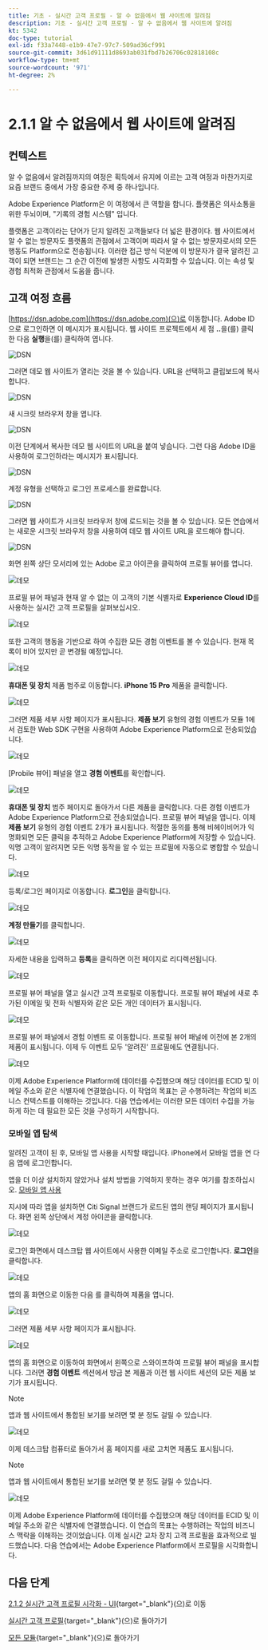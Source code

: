```yaml
---
title: 기초 - 실시간 고객 프로필 - 알 수 없음에서 웹 사이트에 알려짐
description: 기초 - 실시간 고객 프로필 - 알 수 없음에서 웹 사이트에 알려짐
kt: 5342
doc-type: tutorial
exl-id: f33a7448-e1b9-47e7-97c7-509ad36cf991
source-git-commit: 3d61d91111d8693ab031fbd7b26706c02818108c
workflow-type: tm+mt
source-wordcount: '971'
ht-degree: 2%

---
```


# 2.1.1 알 수 없음에서 웹 사이트에 알려짐

## 컨텍스트

알 수 없음에서 알려짐까지의 여정은 획득에서 유지에 이르는 고객 여정과 마찬가지로 요즘 브랜드 중에서 가장 중요한 주제 중 하나입니다.

Adobe Experience Platform은 이 여정에서 큰 역할을 합니다. 플랫폼은 의사소통을 위한 두뇌이며, &quot;기록의 경험 시스템&quot; 입니다.

플랫폼은 고객이라는 단어가 단지 알려진 고객들보다 더 넓은 환경이다. 웹 사이트에서 알 수 없는 방문자도 플랫폼의 관점에서 고객이며 따라서 알 수 없는 방문자로서의 모든 행동도 Platform으로 전송됩니다. 이러한 접근 방식 덕분에 이 방문자가 결국 알려진 고객이 되면 브랜드는 그 순간 이전에 발생한 사항도 시각화할 수 있습니다. 이는 속성 및 경험 최적화 관점에서 도움을 줍니다.

## 고객 여정 흐름

[https://dsn.adobe.com](https://dsn.adobe.com)(으)로 이동합니다. Adobe ID으로 로그인하면 이 메시지가 표시됩니다. 웹 사이트 프로젝트에서 세 점 **..**&#x200B;을(를) 클릭한 다음 **실행**&#x200B;을(를) 클릭하여 엽니다.

![DSN](./../../datacollection/dc1.1/images/web8.png)

그러면 데모 웹 사이트가 열리는 것을 볼 수 있습니다. URL을 선택하고 클립보드에 복사합니다.

![DSN](../../../getting-started/gettingstarted/images/web3.png)

새 시크릿 브라우저 창을 엽니다.

![DSN](../../../getting-started/gettingstarted/images/web4.png)

이전 단계에서 복사한 데모 웹 사이트의 URL을 붙여 넣습니다. 그런 다음 Adobe ID을 사용하여 로그인하라는 메시지가 표시됩니다.

![DSN](../../../getting-started/gettingstarted/images/web5.png)

계정 유형을 선택하고 로그인 프로세스를 완료합니다.

![DSN](../../../getting-started/gettingstarted/images/web6.png)

그러면 웹 사이트가 시크릿 브라우저 창에 로드되는 것을 볼 수 있습니다. 모든 연습에서는 새로운 시크릿 브라우저 창을 사용하여 데모 웹 사이트 URL을 로드해야 합니다.

![DSN](../../../getting-started/gettingstarted/images/web7.png)

화면 왼쪽 상단 모서리에 있는 Adobe 로고 아이콘을 클릭하여 프로필 뷰어를 엽니다.

![데모](../../datacollection/dc1.2/images/pv1.png)

프로필 뷰어 패널과 현재 알 수 없는 이 고객의 기본 식별자로 **Experience Cloud ID**&#x200B;를 사용하는 실시간 고객 프로필을 살펴보십시오.

![데모](../../datacollection/dc1.2/images/pv2.png)

또한 고객의 행동을 기반으로 하여 수집한 모든 경험 이벤트를 볼 수 있습니다. 현재 목록이 비어 있지만 곧 변경될 예정입니다.

![데모](../../datacollection/dc1.2/images/pv3.png)

**휴대폰 및 장치** 제품 범주로 이동합니다. **iPhone 15 Pro** 제품을 클릭합니다.

![데모](../../datacollection/dc1.2/images/pv4.png)

그러면 제품 세부 사항 페이지가 표시됩니다. **제품 보기** 유형의 경험 이벤트가 모듈 1에서 검토한 Web SDK 구현을 사용하여 Adobe Experience Platform으로 전송되었습니다.

![데모](../../datacollection/dc1.2/images/pv5.png)

[Probile 뷰어] 패널을 열고 **경험 이벤트**&#x200B;를 확인합니다.

![데모](../../datacollection/dc1.2/images/pv6.png)

**휴대폰 및 장치** 범주 페이지로 돌아가서 다른 제품을 클릭합니다. 다른 경험 이벤트가 Adobe Experience Platform으로 전송되었습니다. 프로필 뷰어 패널을 엽니다. 이제 **제품 보기** 유형의 경험 이벤트 2개가 표시됩니다. 적절한 동의를 통해 비헤이비어가 익명화되면 모든 클릭을 추적하고 Adobe Experience Platform에 저장할 수 있습니다. 익명 고객이 알려지면 모든 익명 동작을 알 수 있는 프로필에 자동으로 병합할 수 있습니다.

![데모](../../datacollection/dc1.2/images/pv7.png)

등록/로그인 페이지로 이동합니다. **로그인**&#x200B;을 클릭합니다.

![데모](../../datacollection/dc1.2/images/pv8.png)

**계정 만들기**&#x200B;를 클릭합니다.

![데모](../../datacollection/dc1.2/images/pv9.png)

자세한 내용을 입력하고 **등록**&#x200B;을 클릭하면 이전 페이지로 리디렉션됩니다.

![데모](../../datacollection/dc1.2/images/pv10.png)

프로필 뷰어 패널을 열고 실시간 고객 프로필로 이동합니다. 프로필 뷰어 패널에 새로 추가된 이메일 및 전화 식별자와 같은 모든 개인 데이터가 표시됩니다.

![데모](../../datacollection/dc1.2/images/pv11.png)

프로필 뷰어 패널에서 경험 이벤트 로 이동합니다. 프로필 뷰어 패널에 이전에 본 2개의 제품이 표시됩니다. 이제 두 이벤트 모두 &#39;알려진&#39; 프로필에도 연결됩니다.

![데모](../../datacollection/dc1.2/images/pv12.png)

이제 Adobe Experience Platform에 데이터를 수집했으며 해당 데이터를 ECID 및 이메일 주소와 같은 식별자에 연결했습니다. 이 작업의 목표는 곧 수행하려는 작업의 비즈니스 컨텍스트를 이해하는 것입니다. 다음 연습에서는 이러한 모든 데이터 수집을 가능하게 하는 데 필요한 모든 것을 구성하기 시작합니다.

### 모바일 앱 탐색

알려진 고객이 된 후, 모바일 앱 사용을 시작할 때입니다. iPhone에서 모바일 앱을 연 다음 앱에 로그인합니다.

앱을 더 이상 설치하지 않았거나 설치 방법을 기억하지 못하는 경우 여기를 참조하십시오. [모바일 앱 사용](../../../getting-started/gettingstarted/ex5.md)

지시에 따라 앱을 설치하면 Citi Signal 브랜드가 로드된 앱의 랜딩 페이지가 표시됩니다. 화면 왼쪽 상단에서 계정 아이콘을 클릭합니다.

![데모](./images/app_hp1.png)

로그인 화면에서 데스크탑 웹 사이트에서 사용한 이메일 주소로 로그인합니다. **로그인**&#x200B;을 클릭합니다.

![데모](./images/app_acc.png)

앱의 홈 화면으로 이동한 다음 를 클릭하여 제품을 엽니다.

![데모](./images/app_hp.png)

그러면 제품 세부 사항 페이지가 표시됩니다.

![데모](./images/app_galaxy.png)

앱의 홈 화면으로 이동하여 화면에서 왼쪽으로 스와이프하여 프로필 뷰어 패널을 표시합니다. 그러면 **경험 이벤트** 섹션에서 방금 본 제품과 이전 웹 사이트 세션의 모든 제품 보기가 표시됩니다.

>[!NOTE]
>
>앱과 웹 사이트에서 통합된 보기를 보려면 몇 분 정도 걸릴 수 있습니다.

![데모](./images/app_after_galaxy.png)

이제 데스크탑 컴퓨터로 돌아가서 홈 페이지를 새로 고치면 제품도 표시됩니다.

>[!NOTE]
>
>앱과 웹 사이트에서 통합된 보기를 보려면 몇 분 정도 걸릴 수 있습니다.

![데모](./images/web_x_aftermobile.png)

이제 Adobe Experience Platform에 데이터를 수집했으며 해당 데이터를 ECID 및 이메일 주소와 같은 식별자에 연결했습니다. 이 연습의 목표는 수행하려는 작업의 비즈니스 맥락을 이해하는 것이었습니다. 이제 실시간 교차 장치 고객 프로필을 효과적으로 빌드했습니다. 다음 연습에서는 Adobe Experience Platform에서 프로필을 시각화합니다.

## 다음 단계

[2.1.2 실시간 고객 프로필 시각화 - UI](./ex2.md){target="_blank"}(으)로 이동

[실시간 고객 프로필](./real-time-customer-profile.md){target="_blank"}(으)로 돌아가기

[모든 모듈](./../../../../overview.md){target="_blank"}(으)로 돌아가기
